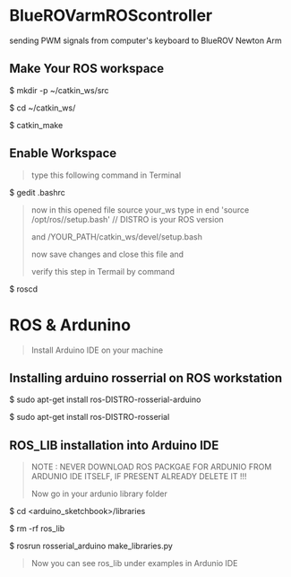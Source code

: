 # BlueROVarmROScontroller
sending PWM signals from computer's keyboard to BlueROV Newton Arm 

## Make Your ROS workspace 
$ mkdir -p ~/catkin_ws/src

$ cd ~/catkin_ws/

$ catkin_make

## Enable Workspace 

> type this following command in Terminal 

$ gedit .bashrc

>now in this opened file source your_ws 
>type in end 'source /opt/ros/<DISTRO>/setup.bash'      // DISTRO is your ROS version 
>
>and /YOUR_PATH/catkin_ws/devel/setup.bash 
>
>now save changes and close this file and  
>
>verify this step in Termail by command 
  
  
$ roscd 
  
  
  
# ROS & Ardunino 
  
> Install Arduino IDE on your machine 

## Installing arduino rosserrial on ROS workstation
  
  $ sudo apt-get install ros-DISTRO-rosserial-arduino
  
  $ sudo apt-get install ros-DISTRO-rosserial
  
## ROS_LIB installation into Arduino IDE

> NOTE : NEVER DOWNLOAD ROS PACKGAE FOR ARDUNIO FROM ARDUNIO IDE ITSELF, IF PRESENT ALREADY DELETE IT !!!
>
  > Now go in your ardunio library folder 
  
  $ cd <arduino_sketchbook>/libraries
  
  $ rm -rf ros_lib
  
  $ rosrun rosserial_arduino make_libraries.py
  
> Now you can see ros_lib under examples in Ardunio IDE 
  
  

  

  


